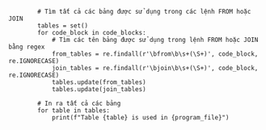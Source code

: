 
            # Tìm tất cả các bảng được sử dụng trong các lệnh FROM hoặc JOIN
            tables = set()
            for code_block in code_blocks:
                # Tìm các tên bảng được sử dụng trong lệnh FROM hoặc JOIN bằng regex
                from_tables = re.findall(r'\bfrom\b\s+(\S+)', code_block, re.IGNORECASE)
                join_tables = re.findall(r'\bjoin\b\s+(\S+)', code_block, re.IGNORECASE)
                tables.update(from_tables)
                tables.update(join_tables)
            
            # In ra tất cả các bảng
            for table in tables:
                print(f"Table {table} is used in {program_file}")
